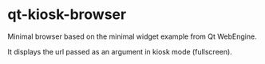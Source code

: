 # qt-kiosk-browser
Minimal browser based on the minimal widget example from Qt WebEngine.

It displays the url passed as an argument in kiosk mode (fullscreen).
